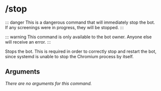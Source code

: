 # /stop

::: danger
This is a dangerous command that will immediately stop the bot. If any screenings were in progress, they will be stopped.
:::

::: warning
This command is only available to the bot owner. Anyone else will receive an error.
:::

Stops the bot. This is required in order to correctly stop and restart the bot, since systemd is unable to stop the
Chromium process by itself.

## Arguments

_There are no arguments for this command._